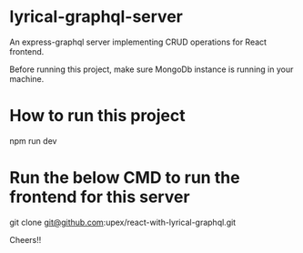 # lyrical-graphql-server
An express-graphql server implementing CRUD operations for React frontend.

Before running this project, make sure MongoDb instance is running in your machine.

# How to run this project

npm run dev

# Run the below CMD to run the frontend for this server

git clone git@github.com:upex/react-with-lyrical-graphql.git

Cheers!!
